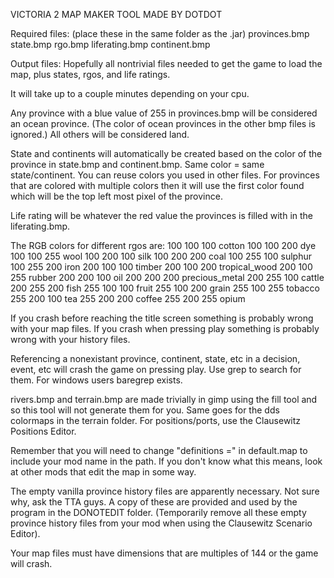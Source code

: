 VICTORIA 2 MAP MAKER TOOL MADE BY DOTDOT

Required files:		(place these in the same folder as the .jar)
	provinces.bmp
	state.bmp
	rgo.bmp
	liferating.bmp
	continent.bmp

Output files:
	Hopefully all nontrivial files needed to get the game to load the map, plus states, rgos, and life ratings.

It will take up to a couple minutes depending on your cpu.

Any province with a blue value of 255 in provinces.bmp will be considered an ocean province.
(The color of ocean provinces in the other bmp files is ignored.)
All others will be considered land.

State and continents will automatically be created based on the color of the province in state.bmp and continent.bmp. Same color = same state/continent. You can reuse colors you used in other files. For provinces that are colored with multiple colors then it will use the first color found which will be the top left most pixel of the province.

Life rating will be whatever the red value the provinces is filled with in the liferating.bmp.

The RGB colors for different rgos are:
	100	100 100 cotton
	100	100 200 dye
	100	100 255 wool
	100	200 100 silk
	100	200 200 coal
	100	255 100 sulphur
	100	255 200 iron
	200	100 100 timber
	200	100 200 tropical_wood
	200	100 255 rubber
	200	200 100 oil
	200	200 200 precious_metal
	200	255 100 cattle
	200	255 200 fish
	255	100 100 fruit
	255	100 200 grain
	255	100 255 tobacco
	255	200 100 tea
	255	200 200 coffee
	255	200 255 opium

If you crash before reaching the title screen something is probably wrong with your map files.
If you crash when pressing play something is probably wrong with your history files.

Referencing a nonexistant province, continent, state, etc in a decision, event, etc will crash the game on pressing play.
Use grep to search for them. For windows users baregrep exists.

rivers.bmp and terrain.bmp are made trivially in gimp using the fill tool and so this tool will not generate them for you.
Same goes for the dds colormaps in the terrain folder.
For positions/ports, use the Clausewitz Positions Editor.

Remember that you will need to change "definitions =" in default.map to include your mod name in the path. If you don't know what this means, look at other mods that edit the map in some way.

The empty vanilla province history files are apparently necessary. Not sure why, ask the TTA guys. A copy of these are provided and used by the program in the DONOTEDIT folder. (Temporarily remove all these empty province history files from your mod when using the Clausewitz Scenario Editor).

Your map files must have dimensions that are multiples of 144 or the game will crash.
